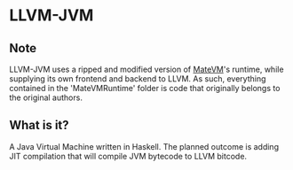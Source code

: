 # LLVM-JVM

## Note

LLVM-JVM uses a ripped and modified version of [MateVM](https://github.com/MateVM/MateVM)'s runtime, while
supplying its own frontend and backend to LLVM. As such, everything
contained in the 'MateVMRuntime' folder is code that originally belongs
to the original authors.

## What is it?

A Java Virtual Machine written in Haskell. The planned outcome is adding JIT compilation that will compile JVM bytecode to LLVM bitcode.
